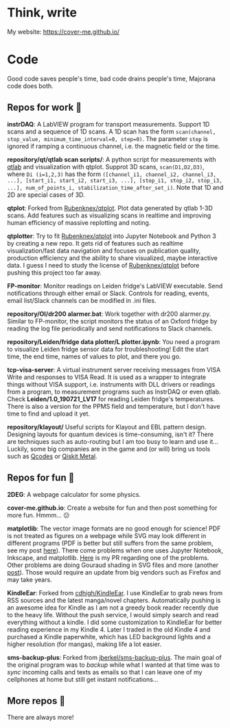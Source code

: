 # Think, write
My website: https://cover-me.github.io/

# Code

Good code saves people's time, bad code drains people's time, Majorana code does both.

## Repos for work :wrench:

**instrDAQ**: A LabVIEW program for transport measurements. Support 1D scans and a sequence of 1D scans. A 1D scan has the form `scan(channel, stop_value, minimum_time_interval=0, step=0)`. The parameter `step` is ignored if ramping a continuous channel, i.e. the magnetic field or the time.

**repository/qt/qtlab scan scripts/**: A python script for measurements with [qtlab](http://qtlab.sourceforge.net/) and visualization with qtplot. Supprot 3D scans, `scan(D1,D2,D3)`, where `Di (i=1,2,3)` has the form `([channel_i1, channel_i2, channel_i3, ...], [start_i1, start_i2, start_i3, ...], [stop_i1, stop_i2, stop_i3, ...], num_of_points_i, stabilization_time_after_set_i)`. Note that 1D and 2D are special cases of 3D.

**qtplot**: Forked from [Rubenknex/qtplot](https://github.com/Rubenknex/qtplot). Plot data generated by qtlab 1-3D scans. Add features such as visualizing scans in realtime and improving human efficiency of massive replotting and noting.

**qtplotter**: Try to fit [Rubenknex/qtplot](https://github.com/Rubenknex/qtplot) into Jupyter Notebook and Python 3 by creating a new repo. It gets rid of features such as realtime visualization/fast data navigation and focuses on publication quality, production efficiency and the ability to share visualized, maybe interactive data. I guess I need to study the license of [Rubenknex/qtplot](https://github.com/Rubenknex/qtplot) before pushing this project too far away.

**FP-monitor**: Monitor readings on Leiden fridge's LabVIEW executable. Send notifications through either email or Slack. Controls for reading, events, email list/Slack channels can be modified in .ini files.

**repository/OI/dr200 alarmer.bat**: Work together with dr200 alarmer.py. Similar to FP-monitor, the script monitors the status of an Oxford fridge by reading the log file periodically and send notifications to Slack channels.

**repository/Leiden/fridge data plotter/L plotter.ipynb**: You need a program to visualize Leiden fridge sensor data for troubleshooting! Edit the start time, the end time, names of values to plot, and there you go. 

**tcp-visa-server**: A virtual instrument server receiving messages from VISA Write and responses to VISA Read. It is used as a wrapper to integrate things without VISA support, i.e. instruments with DLL drivers or readings from a program, to measurement programs such as InstrDAQ or even qtlab. Check **Leiden/1.0_190721_LV17** for reading Leiden fridge's temperatures. There is also a version for the PPMS field and temperature, but I don't have time to find and upload it yet.

**repository/klayout/** Useful scripts for Klayout and EBL pattern design. Designing layouts for quantum devices is time-consuming, isn't it? There are techniques such as auto-routing but I am too busy to learn and use it... Luckily, some big companies are in the game and (or will) bring us tools such as [Qcodes](https://github.com/QCoDeS/Qcodes) or [Qiskit Metal](https://qiskit.org/metal/).

## Repos for fun :beer:

**2DEG**: A webpage calculator for some physics.

**cover-me.github.io**: Create a website for fun and then post something for more fun. Hmmm... :confused: 

**matplotlib**: The vector image formats are no good enough for science! PDF is not treated as figures on a webpage while SVG may look different in different programs (PDF is better but still suffers from the same problem, see my post [here](https://cover-me.github.io/2019/02/17/Save-2d-data-as-a-figure.html)). There come problems when one uses Jupyter Notebook, Inkscape, and matplotlib. [Here](https://github.com/matplotlib/matplotlib/pull/17062) is my PR regarding one of the problems. Other problems are doing Gouraud shading in SVG files and more (another [post](https://cover-me.github.io/2020/04/18/Save-2D-data-as-a-figure-III.html)).  Those would require an update from big vendors such as Firefox and may take years.

**KindleEar**: Forked from [cdhigh/KindleEar](https://github.com/cdhigh/KindleEar). I use KindleEar to grab news from RSS sources and the latest manga/novel chapters. Automatically pushing is an awesome idea for Kindle as I am not a greedy book reader recently due to the heavy life. Without the push service, I would simply search and read everything without a kindle. I did some customization to KindleEar for better reading experience in my Kindle 4. Later I traded in the old Kindle 4 and purchased a Kindle paperwhite, which has LED background lights and a higher resolution (for mangas), making life a lot easier. 

**sms-backup-plus**: Forked from [jberkel/sms-backup-plus](https://github.com/jberkel/sms-backup-plus). The main goal of the original program was to _backup_ while what I wanted at that time was to _sync_ incoming calls and texts as emails so that I can leave one of my cellphones at home but still get instant notifications...



## More repos :moyai:

There are always more!


